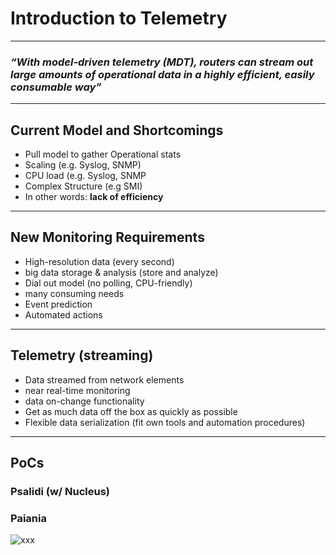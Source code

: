 # Introduction to Telemetry

---

### *“With model-driven telemetry (MDT), routers can stream out large amounts of operational data in a highly efficient, easily consumable way”*

---

## Current Model and Shortcomings

- Pull model to gather Operational stats
- Scaling (e.g. Syslog, SNMP)
- CPU load (e.g. Syslog, SNMP
- Complex Structure (e.g SMI)
- In other words: **lack of efficiency**
    
---

## New Monitoring Requirements

- High-resolution data (every second)
- big data storage & analysis (store and analyze)
- Dial out model (no polling, CPU-friendly)
- many consuming needs
- Event prediction 
- Automated actions

---

## Telemetry (streaming)

- Data streamed from network elements
- near real-time monitoring
- data on-change functionality
- Get as much data off the box as quickly as possible
- Flexible data serialization (fit own tools and automation procedures)

---

## PoCs

### Psalidi (w/ Nucleus)

### Paiania

![xxx](https://drive.google.com/file/d/1Lr1JeHWq3yUbEe_ELp9tQSUU5HuFWpkC/view?usp=sharing)
